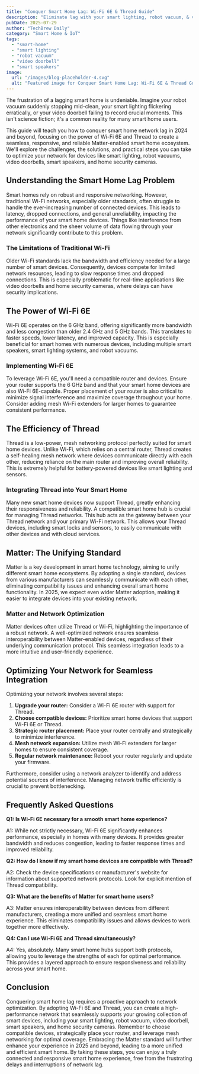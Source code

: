 ```yaml
---
title: "Conquer Smart Home Lag: Wi-Fi 6E & Thread Guide"
description: "Eliminate lag with your smart lighting, robot vacuum, & video doorbell!  This guide optimizes Wi-Fi 6E & Thread for seamless Matter device integration in 2024.  Learn how to create a blazing-fast smart home network. Read now!"
pubDate: 2025-07-29
author: "TechBrew Daily"
category: "Smart Home & IoT"
tags:
  - "smart-home"
  - "smart lighting"
  - "robot vacuum"
  - "video doorbell"
  - "smart speakers"
image:
  url: "/images/blog-placeholder-4.svg"
  alt: "Featured image for Conquer Smart Home Lag: Wi-Fi 6E & Thread Guide"
---
```


The frustration of a lagging smart home is undeniable.  Imagine your robot vacuum suddenly stopping mid-clean, your smart lighting flickering erratically, or your video doorbell failing to record crucial moments.  This isn't science fiction; it's a common reality for many smart home users.


This guide will teach you how to conquer smart home network lag in 2024 and beyond, focusing on the power of Wi-Fi 6E and Thread to create a seamless, responsive, and reliable Matter-enabled smart home ecosystem.  We'll explore the challenges, the solutions, and practical steps you can take to optimize your network for devices like smart lighting, robot vacuums, video doorbells, smart speakers, and home security cameras.


## Understanding the Smart Home Lag Problem

Smart homes rely on robust and responsive networking.  However, traditional Wi-Fi networks, especially older standards, often struggle to handle the ever-increasing number of connected devices.  This leads to latency, dropped connections, and general unreliability, impacting the performance of your smart home devices.  Things like interference from other electronics and the sheer volume of data flowing through your network significantly contribute to this problem.

### The Limitations of Traditional Wi-Fi

Older Wi-Fi standards lack the bandwidth and efficiency needed for a large number of smart devices.  Consequently,  devices compete for limited network resources, leading to slow response times and dropped connections.  This is especially problematic for real-time applications like video doorbells and home security cameras, where delays can have security implications.


## The Power of Wi-Fi 6E

Wi-Fi 6E operates on the 6 GHz band, offering significantly more bandwidth and less congestion than older 2.4 GHz and 5 GHz bands. This translates to faster speeds, lower latency, and improved capacity. This is especially beneficial for smart homes with numerous devices, including multiple smart speakers, smart lighting systems, and robot vacuums.


### Implementing Wi-Fi 6E

To leverage Wi-Fi 6E, you'll need a compatible router and devices.  Ensure your router supports the 6 GHz band and that your smart home devices are also Wi-Fi 6E-capable.  Proper placement of your router is also critical to minimize signal interference and maximize coverage throughout your home.  Consider adding mesh Wi-Fi extenders for larger homes to guarantee consistent performance.


## The Efficiency of Thread

Thread is a low-power, mesh networking protocol perfectly suited for smart home devices. Unlike Wi-Fi, which relies on a central router, Thread creates a self-healing mesh network where devices communicate directly with each other, reducing reliance on the main router and improving overall reliability. This is extremely helpful for battery-powered devices like smart lighting and sensors.

### Integrating Thread into Your Smart Home

Many new smart home devices now support Thread, greatly enhancing their responsiveness and reliability.  A compatible smart home hub is crucial for managing Thread networks.  This hub acts as the gateway between your Thread network and your primary Wi-Fi network. This allows your Thread devices, including smart locks and sensors, to easily communicate with other devices and with cloud services.


## Matter: The Unifying Standard

Matter is a key development in smart home technology, aiming to unify different smart home ecosystems. By adopting a single standard, devices from various manufacturers can seamlessly communicate with each other, eliminating compatibility issues and enhancing overall smart home functionality.  In 2025, we expect even wider Matter adoption, making it easier to integrate devices into your existing network.


### Matter and Network Optimization

Matter devices often utilize Thread or Wi-Fi, highlighting the importance of a robust network.  A well-optimized network ensures seamless interoperability between Matter-enabled devices, regardless of their underlying communication protocol.  This seamless integration leads to a more intuitive and user-friendly experience.


## Optimizing Your Network for Seamless Integration

Optimizing your network involves several steps:

1. **Upgrade your router:** Consider a Wi-Fi 6E router with support for Thread.
2. **Choose compatible devices:** Prioritize smart home devices that support Wi-Fi 6E or Thread.
3. **Strategic router placement:**  Place your router centrally and strategically to minimize interference.
4. **Mesh network expansion:** Utilize mesh Wi-Fi extenders for larger homes to ensure consistent coverage.
5. **Regular network maintenance:**  Reboot your router regularly and update your firmware.

Furthermore, consider using a network analyzer to identify and address potential sources of interference.  Managing network traffic efficiently is crucial to prevent bottlenecking.


## Frequently Asked Questions

**Q1:  Is Wi-Fi 6E necessary for a smooth smart home experience?**

A1: While not strictly necessary, Wi-Fi 6E significantly enhances performance, especially in homes with many devices.  It provides greater bandwidth and reduces congestion, leading to faster response times and improved reliability.

**Q2: How do I know if my smart home devices are compatible with Thread?**

A2: Check the device specifications or manufacturer's website for information about supported network protocols. Look for explicit mention of Thread compatibility.

**Q3: What are the benefits of Matter for smart home users?**

A3: Matter ensures interoperability between devices from different manufacturers, creating a more unified and seamless smart home experience.  This eliminates compatibility issues and allows devices to work together more effectively.

**Q4:  Can I use Wi-Fi 6E and Thread simultaneously?**

A4: Yes, absolutely. Many smart home hubs support both protocols, allowing you to leverage the strengths of each for optimal performance.  This provides a layered approach to ensure responsiveness and reliability across your smart home.


## Conclusion

Conquering smart home lag requires a proactive approach to network optimization.  By adopting Wi-Fi 6E and Thread, you can create a high-performance network that seamlessly supports your growing collection of smart devices, including your smart lighting, robot vacuum, video doorbell, smart speakers, and home security cameras. Remember to choose compatible devices, strategically place your router, and leverage mesh networking for optimal coverage.  Embracing the Matter standard will further enhance your experience in 2025 and beyond, leading to a more unified and efficient smart home.  By taking these steps, you can enjoy a truly connected and responsive smart home experience, free from the frustrating delays and interruptions of network lag.